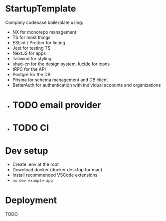 # StartupTemplate

Company codebase boilerplate using:
- NX for monorepo management
- TS for most things
- ESLint / Prettier for linting
- Jest for testing TS
- NextJS for apps
- Tailwind for styling
- shad-cn for the design system, lucide for icons
- tRPC for the API
- Postgre for the DB
- Prisma for schema management and DB client
- BetterAuth for authentication with individual accounts and organizations
- # TODO email provider
- # TODO CI

# Dev setup

- Create .env at the root
- Download docker (docker desktop for mac)
- Install recommended VSCode extensions
- `nx dev exanple-app`

# Deployment
TODO
